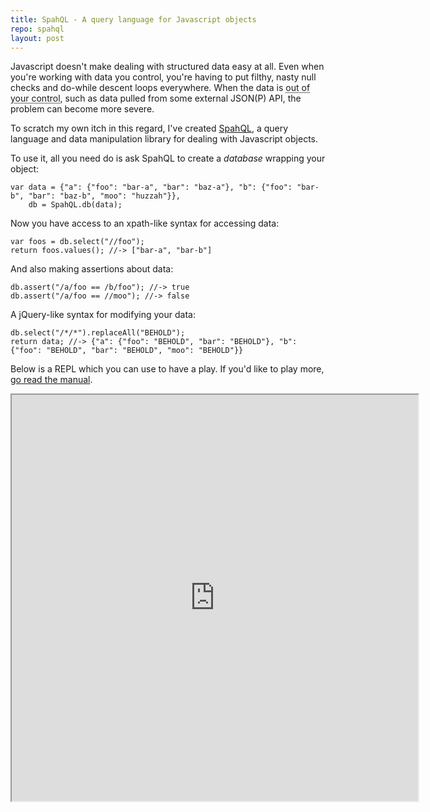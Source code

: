 ```yaml
---
title: SpahQL - A query language for Javascript objects
repo: spahql
layout: post
---
```


Javascript doesn't make dealing with structured data easy at all. Even when you're working with data you control, you're having to put filthy, nasty null checks and do-while descent loops everywhere. When the data is <abbr title="read: beyond the system of guarantees provided by your own application">out of your control</abbr>, such as data pulled from some external JSON(P) API, the problem can become more severe.

To scratch my own itch in this regard, I've created <a href="http://danski.github.com/spahql">SpahQL</a>, a query language and data manipulation library for dealing with Javascript objects.

To use it, all you need do is ask SpahQL to create a _database_ wrapping your object:

	var data = {"a": {"foo": "bar-a", "bar": "baz-a"}, "b": {"foo": "bar-b", "bar": "baz-b", "moo": "huzzah"}},
		db = SpahQL.db(data);

Now you have access to an xpath-like syntax for accessing data:

	var foos = db.select("//foo");
	return foos.values(); //-> ["bar-a", "bar-b"]

And also making assertions about data:

	db.assert("/a/foo == /b/foo"); //-> true
	db.assert("/a/foo == //moo"); //-> false

A jQuery-like syntax for modifying your data:

	db.select("/*/*").replaceAll("BEHOLD");
	return data; //-> {"a": {"foo": "BEHOLD", "bar": "BEHOLD"}, "b": {"foo": "BEHOLD", "bar": "BEHOLD", "moo": "BEHOLD"}}

Below is a REPL which you can use to have a play. If you'd like to play more, <a href="http://danski.github.com/spahql">go read the manual</a>.

<iframe width="650" height="650" src="http://danski.github.com/spahql/repl.html"></iframe>